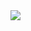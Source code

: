 <img src="https://github-readme-stats.vercel.app/api/top-langs/?{{ parameters | encode_url_params }}"/>
